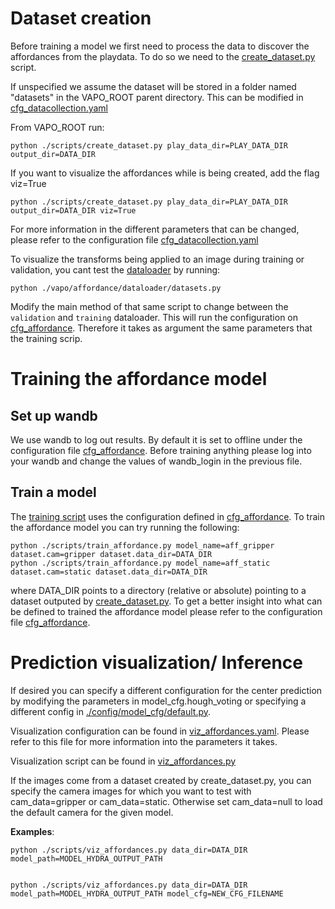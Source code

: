 # Dataset creation
Before training a model we first need to process the data to discover the affordances from the playdata. To do so we need to the [create_dataset.py](../scripts/create_dataset.py) script. 

If unspecified we assume the dataset will be stored in a folder named "datasets" in the VAPO_ROOT parent directory. This can be modified in [cfg_datacollection.yaml](../config/cfg_datacollection.yaml)

From VAPO_ROOT run:
```
python ./scripts/create_dataset.py play_data_dir=PLAY_DATA_DIR output_dir=DATA_DIR
```

If you want to visualize the affordances while is being created, add the flag viz=True
```
python ./scripts/create_dataset.py play_data_dir=PLAY_DATA_DIR output_dir=DATA_DIR viz=True
```

For more information in the different parameters that can be changed, please refer to the configuration file [cfg_datacollection.yaml](../config/cfg_datacollection.yaml)

To visualize the transforms being applied to an image during training or validation, you cant test the [dataloader](../vapo/affordance/dataloader/datasets.py) by running:
```
python ./vapo/affordance/dataloader/datasets.py
```
Modify the main method of that same script to change between the `validation` and `training` dataloader. This will run the configuration on [cfg_affordance](../config/cfg_affordance.yaml). Therefore it takes as argument the same parameters that the training scrip.

# Training the affordance model
## Set up wandb
We use wandb to log out results. By default it is set to offline under the configuration file [cfg_affordance](../config/cfg_affordance.yaml). Before training anything please log into your wandb and change the values of wandb_login in the previous file.

## Train a model
The [training script](../scripts/train_affordance.py) uses the configuration defined in [cfg_affordance](../config/cfg_affordance.yaml). To train the affordance model you can try running the following:

```
python ./scripts/train_affordance.py model_name=aff_gripper dataset.cam=gripper dataset.data_dir=DATA_DIR
python ./scripts/train_affordance.py model_name=aff_static dataset.cam=static dataset.data_dir=DATA_DIR
```

where DATA_DIR points to a directory (relative or absolute) pointing to a dataset outputed by [create_dataset.py](./scripts/create_dataset.py). To get a better insight into what can be defined to trained the affordance model please refer to the configuration file [cfg_affordance](../config/cfg_affordance.yaml).


# Prediction visualization/ Inference
If desired you can specify a different configuration for the center prediction by modifying the parameters in model_cfg.hough_voting or specifying a different config in [./config/model_cfg/default.py](../config/aff_model/default.yaml).

Visualization configuration can be found in [viz_affordances.yaml](../config/viz_affordances.yaml). Please refer to this file for more information into the parameters it takes.

Visualization script can be found in [viz_affordances.py](../scripts/viz_affordances.py)

If the images come from a dataset created by create_dataset.py, you can specify the camera images for which you want to test with cam_data=gripper or cam_data=static. Otherwise set cam_data=null to load the default camera for the given model.

**Examples**:
```
python ./scripts/viz_affordances.py data_dir=DATA_DIR model_path=MODEL_HYDRA_OUTPUT_PATH


python ./scripts/viz_affordances.py data_dir=DATA_DIR model_path=MODEL_HYDRA_OUTPUT_PATH model_cfg=NEW_CFG_FILENAME
```

